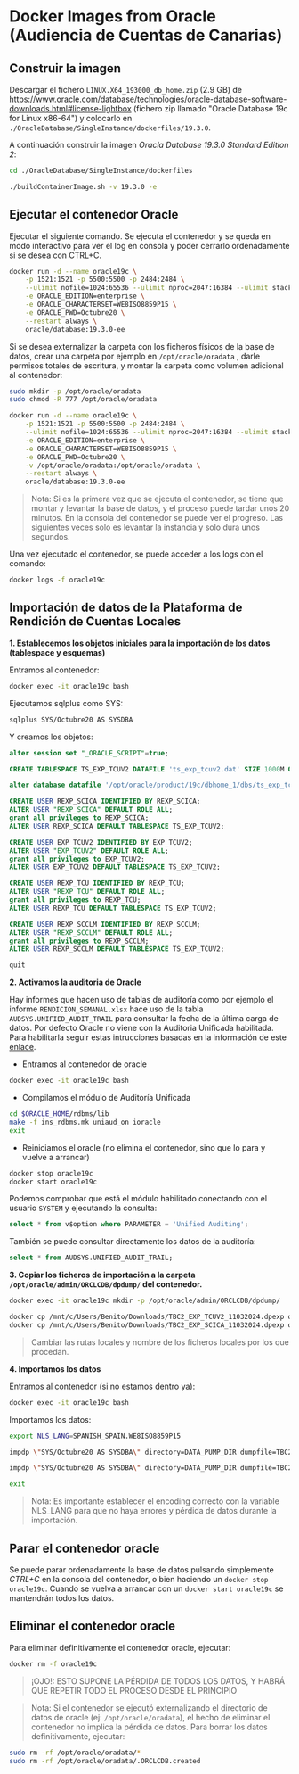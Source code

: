 # Docker Images from Oracle (Audiencia de Cuentas de Canarias)

## Construir la imagen

Descargar el fichero `LINUX.X64_193000_db_home.zip` (2.9 GB) de https://www.oracle.com/database/technologies/oracle-database-software-downloads.html#license-lightbox (fichero zip llamado "Oracle Database 19c for Linux x86-64") y colocarlo en `./OracleDatabase/SingleInstance/dockerfiles/19.3.0`.

A continuación construir la imagen *Oracla Database 19.3.0 Standard Edition 2*:

```sh
cd ./OracleDatabase/SingleInstance/dockerfiles

./buildContainerImage.sh -v 19.3.0 -e
```

## Ejecutar el contenedor Oracle

Ejecutar el siguiente comando. Se ejecuta el contenedor y se queda en modo interactivo para ver el log en consola y poder cerrarlo ordenadamente si se desea con CTRL+C.

```sh
docker run -d --name oracle19c \
	-p 1521:1521 -p 5500:5500 -p 2484:2484 \
	--ulimit nofile=1024:65536 --ulimit nproc=2047:16384 --ulimit stack=10485760:33554432 --ulimit memlock=3221225472 \
	-e ORACLE_EDITION=enterprise \
	-e ORACLE_CHARACTERSET=WE8ISO8859P15 \
	-e ORACLE_PWD=Octubre20 \
	--restart always \
	oracle/database:19.3.0-ee
```

Si se desea externalizar la carpeta con los ficheros físicos de la base de datos, crear una carpeta por ejemplo en `/opt/oracle/oradata` , darle permisos totales de escritura, y montar la carpeta como volumen adicional al contenedor:

```sh
sudo mkdir -p /opt/oracle/oradata
sudo chmod -R 777 /opt/oracle/oradata

docker run -d --name oracle19c \
	-p 1521:1521 -p 5500:5500 -p 2484:2484 \
	--ulimit nofile=1024:65536 --ulimit nproc=2047:16384 --ulimit stack=10485760:33554432 --ulimit memlock=3221225472 \
	-e ORACLE_EDITION=enterprise \
	-e ORACLE_CHARACTERSET=WE8ISO8859P15 \
	-e ORACLE_PWD=Octubre20 \
    -v /opt/oracle/oradata:/opt/oracle/oradata \
	--restart always \
	oracle/database:19.3.0-ee
```

> Nota: Si es la primera vez que se ejecuta el contenedor, se tiene que montar y levantar la base de datos, y el proceso puede tardar unos 20 minutos. En la consola del contenedor se puede ver el progreso. Las siguientes veces solo es levantar la instancia y solo dura unos segundos.

Una vez ejecutado el contenedor, se puede acceder a los logs con el comando:

```sh
docker logs -f oracle19c
```

## Importación de datos de la Plataforma de Rendición de Cuentas Locales

**1. Establecemos los objetos iniciales para la importación de los datos (tablespace y esquemas)**

Entramos al contenedor:

```sh
docker exec -it oracle19c bash
```

Ejecutamos sqlplus como SYS:

```sh
sqlplus SYS/Octubre20 AS SYSDBA
```

Y creamos los objetos:

```sql
alter session set "_ORACLE_SCRIPT"=true;

CREATE TABLESPACE TS_EXP_TCUV2 DATAFILE 'ts_exp_tcuv2.dat' SIZE 1000M ONLINE;

alter database datafile '/opt/oracle/product/19c/dbhome_1/dbs/ts_exp_tcuv2.dat' autoextend on next 1000m maxsize unlimited;

CREATE USER REXP_SCICA IDENTIFIED BY REXP_SCICA;
ALTER USER "REXP_SCICA" DEFAULT ROLE ALL;
grant all privileges to REXP_SCICA;
ALTER USER REXP_SCICA DEFAULT TABLESPACE TS_EXP_TCUV2;

CREATE USER EXP_TCUV2 IDENTIFIED BY EXP_TCUV2;
ALTER USER "EXP_TCUV2" DEFAULT ROLE ALL;
grant all privileges to EXP_TCUV2;
ALTER USER EXP_TCUV2 DEFAULT TABLESPACE TS_EXP_TCUV2;

CREATE USER REXP_TCU IDENTIFIED BY REXP_TCU;
ALTER USER "REXP_TCU" DEFAULT ROLE ALL;
grant all privileges to REXP_TCU;
ALTER USER REXP_TCU DEFAULT TABLESPACE TS_EXP_TCUV2;

CREATE USER REXP_SCCLM IDENTIFIED BY REXP_SCCLM;
ALTER USER "REXP_SCCLM" DEFAULT ROLE ALL;
grant all privileges to REXP_SCCLM;
ALTER USER REXP_SCCLM DEFAULT TABLESPACE TS_EXP_TCUV2;

quit
```

**2. Activamos la auditoria de Oracle**

Hay informes que hacen uso de tablas de auditoría como por ejemplo el informe `RENDICION_SEMANAL.xlsx` hace uso de la tabla `AUDSYS.UNIFIED_AUDIT_TRAIL` para consultar la fecha de la última carga de datos. Por defecto Oracle no viene con la Auditoria Unificada habilitada. Para habilitarla seguir estas intrucciones basadas en la información de este [enlace](https://www.oracle.com/webfolder/technetwork/tutorials/obe/db/12c/r1/security/sec_uni_audit/sec_uni_audit.html).

   - Entramos al contenedor de oracle
   ```sh
   docker exec -it oracle19c bash
   ```
   - Compilamos el módulo de Auditoría Unificada
   ```sh
   cd $ORACLE_HOME/rdbms/lib
   make -f ins_rdbms.mk uniaud_on ioracle
   exit
   ```
   - Reiniciamos el oracle (no elimina el contenedor, sino que lo para y vuelve a arrancar)
   ```sh
   docker stop oracle19c
   docker start oracle19c
   ```

Podemos comprobar que está el módulo habilitado conectando con el usuario `SYSTEM` y ejecutando la consulta:
```sql
select * from v$option where PARAMETER = 'Unified Auditing';
```
También se puede consultar directamente los datos de la auditoría:
```sql
select * from AUDSYS.UNIFIED_AUDIT_TRAIL;
```

**3. Copiar los ficheros de importación a la carpeta `/opt/oracle/admin/ORCLCDB/dpdump/` del contenedor.**

```sh
docker exec -it oracle19c mkdir -p /opt/oracle/admin/ORCLCDB/dpdump/

docker cp /mnt/c/Users/Benito/Downloads/TBC2_EXP_TCUV2_11032024.dpexp oracle19c:/opt/oracle/admin/ORCLCDB/dpdump/TBC2_EXP_TCUV2.dpexp
docker cp /mnt/c/Users/Benito/Downloads/TBC2_EXP_SCICA_11032024.dpexp oracle19c:/opt/oracle/admin/ORCLCDB/dpdump/TBC2_EXP_SCICA.dpexp
```

> Cambiar las rutas locales y nombre de los ficheros locales por los que procedan.

**4. Importamos los datos**

Entramos al contenedor (si no estamos dentro ya):

```sh
docker exec -it oracle19c bash
```

Importamos los datos:

```sh
export NLS_LANG=SPANISH_SPAIN.WE8ISO8859P15

impdp \"SYS/Octubre20 AS SYSDBA\" directory=DATA_PUMP_DIR dumpfile=TBC2_EXP_TCUV2.dpexp remap_tablespace=TCUV2_MV:TS_EXP_TCUV2 CONTENT=all TABLE_EXISTS_ACTION=REPLACE

impdp \"SYS/Octubre20 AS SYSDBA\" directory=DATA_PUMP_DIR dumpfile=TBC2_EXP_SCICA.dpexp remap_tablespace=TS_EXP:TS_EXP_TCUV2 remap_schema=EXP_SCICA:EXP_TCUV2 CONTENT=all TABLE_EXISTS_ACTION=REPLACE

exit
```

> Nota: Es importante establecer el encoding correcto con la variable NLS_LANG para que no haya errores y pérdida de datos durante la importación.

## Parar el contenedor oracle

Se puede parar ordenadamente la base de datos pulsando simplemente *CTRL+C* en la consola del contenedor, o bien haciendo un `docker stop oracle19c`. Cuando se vuelva a arrancar con un `docker start oracle19c` se mantendrán todos los datos.

## Eliminar el contenedor oracle

Para eliminar definitivamente el contenedor oracle, ejecutar:

```sh
docker rm -f oracle19c
```

> ¡OJO!: ESTO SUPONE LA PÉRDIDA DE TODOS LOS DATOS, Y HABRÁ QUE REPETIR TODO EL PROCESO DESDE EL PRINCIPIO

> Nota: Si el contenedor se ejecutó externalizando el directorio de datos de oracle (ej: `/opt/oracle/oradata`), el hecho de eliminar el contenedor no implica la pérdida de datos. Para borrar los datos definitivamente, ejecutar:

```sh
sudo rm -rf /opt/oracle/oradata/*
sudo rm -rf /opt/oracle/oradata/.ORCLCDB.created
```